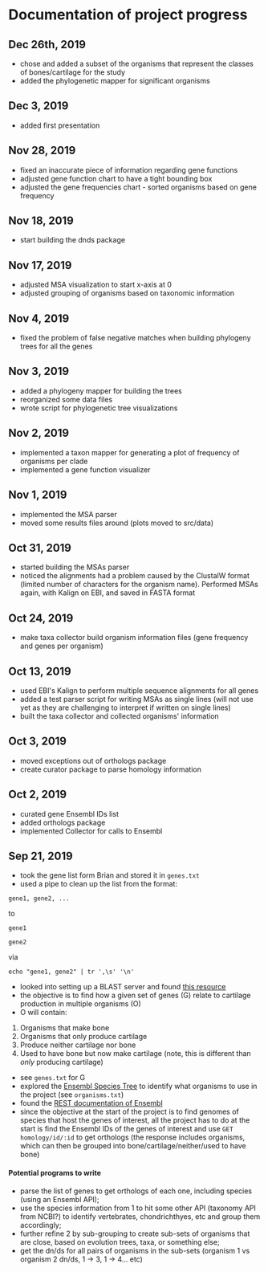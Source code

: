 # Documentation of project progress

## Dec 26th, 2019
- chose and added a subset of the organisms that represent the classes of bones/cartilage for the study
- added the phylogenetic mapper for significant organisms

## Dec 3, 2019
- added first presentation

## Nov 28, 2019
- fixed an inaccurate piece of information regarding gene functions
- adjusted gene function chart to have a tight bounding box
- adjusted the gene frequencies chart - sorted organisms based on gene frequency 

## Nov 18, 2019
- start building the dnds package

## Nov 17, 2019
- adjusted MSA visualization to start x-axis at 0
- adjusted grouping of organisms based on taxonomic information

## Nov 4, 2019
- fixed the problem of false negative matches when building phylogeny trees for all the genes

## Nov 3, 2019
- added a phylogeny mapper for building the trees
- reorganized some data files
- wrote script for phylogenetic tree visualizations

## Nov 2, 2019
- implemented a taxon mapper for generating a plot of frequency of organisms per clade
- implemented a gene function visualizer

## Nov 1, 2019
- implemented the MSA parser
- moved some results files around (plots moved to src/data)

## Oct 31, 2019
- started building the MSAs parser
- noticed the alignments had a problem caused by the ClustalW format (limited number of characters for the organism 
name). Performed MSAs again, with Kalign on EBI, and saved in FASTA format 

## Oct 24, 2019
- make taxa collector build organism information files (gene frequency and genes per organism)

## Oct 13, 2019
- used EBI's Kalign to perform multiple sequence alignments for all genes
- added a test parser script for writing MSAs as single lines (will not use yet as they are challenging to interpret if 
written on single lines)
- built the taxa collector and collected organisms' information

## Oct 3, 2019
- moved exceptions out of orthologs package
- create curator package to parse homology information

## Oct 2, 2019
- curated gene Ensembl IDs list
- added orthologs package
- implemented Collector for calls to Ensembl

## Sep 21, 2019
- took the gene list form Brian and stored it in `genes.txt`
- used a pipe to clean up the list from the format:

```
gene1, gene2, ...
```
to

```
gene1 

gene2
```
via 

```
echo "gene1, gene2" | tr ',\s' '\n'
``` 
- looked into setting up a BLAST server and found [this resource](https://blast.ncbi.nlm.nih.gov/Blast.cgi?CMD=Web&PAGE_TYPE=BlastDocs&DOC_TYPE=Download)
- the objective is to find how a given set of genes (G) relate to cartilage production in multiple organisms (O)
- O will contain:

1. Organisms that make bone
1. Organisms that only produce cartilage
1. Produce neither cartilage nor bone
1. Used to have bone but now make cartilage (note, this is different than *only* producing cartilage)

- see `genes.txt` for G
- explored the [Ensembl Species Tree](https://uswest.ensembl.org/info/about/speciestree.html) to identify what organisms to use in the project (see `organisms.txt`)
- found the [REST documentation of Ensembl](https://rest.ensembl.org/documentation/info/homology_ensemblgene)
- since the objective at the start of the project is to find genomes of species that host the genes of interest, all the project has to do at the start is find the Ensembl IDs of the genes of interest and use `GET homology/id/:id` to get orthologs (the response includes organisms, which can then be grouped into bone/cartilage/neither/used to have bone)

#### Potential programs to write
- parse the list of genes to get orthologs of each one, including species (using an Ensembl API);
- use the species information from 1 to hit some other API (taxonomy API from NCBI?) to identify vertebrates, chondrichthyes, etc and group them accordingly;
- further refine 2 by sub-grouping to create sub-sets of organisms that are close, based on evolution trees, taxa, or something else;
- get the dn/ds for all pairs of organisms in the sub-sets (organism 1 vs organism 2 dn/ds, 1 -> 3, 1 -> 4… etc)
